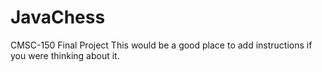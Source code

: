 # JavaChess
CMSC-150 Final Project
This would be a good place to add instructions if you were thinking about it. 